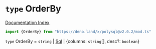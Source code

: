 # `type` OrderBy

[Documentation Index](../README.md)

```ts
import {OrderBy} from "https://deno.land/x/polysql@v2.0.2/mod.ts"
```

`type` OrderBy = `string` | [Sql](../class.Sql/README.md) | \{columns: `string`\[], desc?: `boolean`}